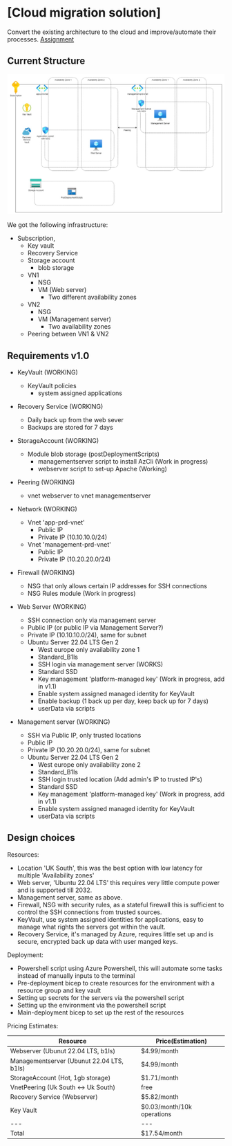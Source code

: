 # [Cloud migration solution]

Convert the existing architecture to the cloud and improve/automate their processes.
[Assignment](https://docs.google.com/document/d/1zMBi8T1C5p88gZhXgDjz_DWZkTDmaJCs/edit)

## Current Structure

![Current structure](../../../00_includes/PRO_01/customer_current_structure.jpg)

We got the following infrastructure:

- Subscription,
  - Key vault
  - Recovery Service
  - Storage account
    - blob storage
  - VN1
    - NSG
    - VM (Web server)
      - Two different availability zones
  - VN2
    - NSG
    - VM (Management server)
      - Two availability zones
  - Peering between VN1 & VN2

## Requirements v1.0

- KeyVault (WORKING)
  - KeyVault policies
    - system assigned applications

- Recovery Service (WORKING)
  - Daily back up from the web sever
  - Backups are stored for 7 days

- StorageAccount (WORKING)
  - Module blob storage (postDeploymentScripts)
    - managementserver script to install AzCli (Work in progress)
    - webserver script to set-up Apache (Working)

- Peering (WORKING)
  - vnet webserver to vnet managementserver

- Network (WORKING)
  - Vnet 'app-prd-vnet'
    - Public IP
    - Private IP (10.10.10.0/24)
  - Vnet 'management-prd-vnet'
    - Public IP
    - Private IP (10.20.20.0/24)

- Firewall (WORKING)
  - NSG that only allows certain IP addresses for SSH connections
  - NSG Rules module (Work in progress)

- Web Server (WORKING)
  - SSH connection only via management server
  - Public IP (or public IP via Management Server?)
  - Private IP (10.10.10.0/24), same for subnet
  - Ubuntu Server 22.04 LTS Gen 2
    - West europe only availability zone 1
    - Standard_B1ls
    - SSH login via management server (WORKS)
    - Standard SSD
    - Key management 'platform-managed key' (Work in progress, add in v1.1)
    - Enable system assigned managed identity for KeyVault
    - Enable backup (1 back up per day, keep back up for 7 days)
    - userData via scripts

- Management server (WORKING)
  - SSH via Public IP, only trusted locations
  - Public IP
  - Private IP (10.20.20.0/24), same for subnet
  - Ubuntu Server 22.04 LTS Gen 2
    - West europe only availability zone 2
    - Standard_B1ls
    - SSH login trusted location (Add admin's IP to trusted IP's)
    - Standard SSD
    - Key management 'platform-managed key' (Work in progress, add in v1.1)
    - Enable system assigned managed identity for KeyVault
    - userData via scripts

## Design choices

Resources:  

- Location 'UK South', this was the best option with low latency for multiple 'Availability zones'  
- Web server, 'Ubuntu 22.04 LTS' this requires very little compute power and is supported till 2032.  
- Management server, same as above.  
- Firewall, NSG with security rules, as a stateful firewall this is sufficient to control the SSH connections from trusted sources.
- KeyVault, use system assigned identities for applications, easy to manage what rights the servers got within the vault.  
- Recovery Service, it's managed by Azure, requires little set up and is secure, encrypted back up data with user manged keys.

Deployment:

- Powershell script using Azure Powershell, this will automate some tasks instead of manually inputs to the terminal  
- Pre-deployment bicep to create resources for the environment with a resource group and key vault  
- Setting up secrets for the servers via the powershell script  
- Setting up the environment via the powershell script  
- Main-deployment bicep to set up the rest of the resources  

Pricing Estimates:

|Resource|Price(Estimation)|
|---|---|
|Webserver (Ubunut 22.04 LTS, b1ls)|$4.99/month|
|Managementserver (Ubunut 22.04 LTS, b1ls)|$4.99/month|
|StorageAccount (Hot, 1gb storage)|$1.71/month|
|VnetPeering (Uk South <-> Uk South)|free|
|Recovery Service (Webserver)|$5.82/month|
|Key Vault| $0.03/month/10k operations|
|---|---|
|Total|$17.54/month|

